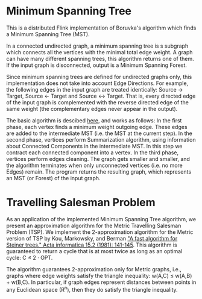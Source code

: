 # Minimum Spanning Tree

This is a distributed Flink implementation of Boruvka's algorithm which finds a Minimum Spanning Tree (MST).

In a connected undirected graph, a minimum spanning tree is s subgraph which connects all the vertices with the minimal total edge weight. A graph can have many different spanning trees, this algorithm returns one of them. If the input graph is disconnected, output is a Minimum Spanning Forest. 

Since minimum spanning trees are defined for undirected graphs only, this implementation does not take into account Edge Directions. For example, the following edges in the input graph are treated identically: Source -> Target, Source <- Target and Source <-> Target. That is, every directed edge of the input graph is complemented with the reverse directed edge of the same weight (the complementary edges never appear in the output).
 
The basic algorithm is descibed [here](http://www.vldb.org/pvldb/vol7/p1047-han.pdf), and works as follows: In the first phase, each vertex finds a minimum weight outgoing edge. These edges are added to the intermediate MST (i.e. the MST at the current step). In the second phase, vertices perform Summarization algorithm, using information about Connected Components in the intermediate MST. In this step we contract each connected component into a vertex. In the third phase, vertices perform edges cleaning. The graph gets smaller and smaller, and the algorithm terminates when only unconnected vertices (i.e. no more Edges) remain. The program returns the resulting graph, which represents an MST (or Forest) of the input graph.

# Travelling Salesman Problem

As an application of the implemented Minimum Spanning Tree algorithm, we present an approximation algorithm for the Metric Travelling Salesman Problem (TSP). We implement the 2-approximation algorithm for the Metric version of TSP by Kou, Markowsky, and Berman ["A fast algorithm for Steiner trees." Acta informatica 15.2 (1981): 141-145](http://aturing.umcs.maine.edu/~markov/SteinerTrees.pdf). This algorithm is guaranteed to return a cycle that is at most twice as long as an optimal cycle: C ≤ 2 · OPT.

The algorithm guarantees 2-approximation only for Metric graphs, i.e., graphs where edge weights satisfy the triangle inequality:  w(A,C) ≤ w(A,B) + w(B,C). In particular, if graph edges represent distances between points in any Euclidean space (R<sup>n</sup>), then they do satisfy the triangle inequality.